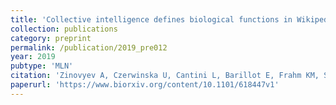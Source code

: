 ```yaml
---
title: 'Collective intelligence defines biological functions in Wikipedia as communities in the hidden protein connection network'
collection: publications
category: preprint
permalink: /publication/2019_pre012
year: 2019
pubtype: 'MLN'
citation: 'Zinovyev A, Czerwinska U, Cantini L, Barillot E, Frahm KM, Shepelyansky DL <a href="https://www.biorxiv.org/content/10.1101/618447v1">Collective intelligence defines biological functions in Wikipedia as communities in the hidden protein connection network</a>. 2019. Biorxiv 618447'
paperurl: 'https://www.biorxiv.org/content/10.1101/618447v1'
---
```


